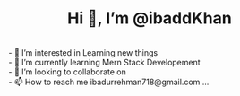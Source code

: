  <h1 style = "text-align:center"> Hi 👋, I’m @ibaddKhan</h1></br>
- 👀 I’m interested in Learning new things </br>
- 🌱 I’m currently learning Mern Stack Developement </br>
- 💞️ I’m looking to collaborate on </br>
- 📫 How to reach me ibadurrehman718@gmail.com ...

<!---
ibaddKhan/ibaddKhan is a ✨ special ✨ repository because its `README.md` (this file) appears on your GitHub profile.
You can click the Preview link to take a look at your changes.
--->

